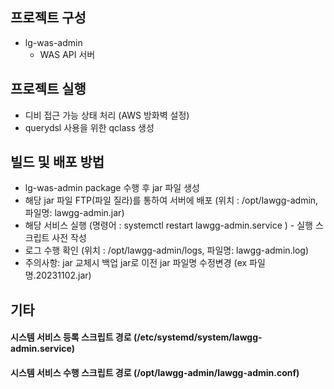 ## 프로젝트 구성

- lg-was-admin 
  - WAS API 서버

## 프로젝트 실행

- 디비 접근 가능 상태 처리 (AWS 방화벽 설정)
- querydsl 사용을 위한 qclass 생성

## 빌드 및 배포 방법

- lg-was-admin package 수행 후 jar 파일 생성
- 해당 jar 파일 FTP(파일 질라)를 통하여 서버에 배포 (위치 : /opt/lawgg-admin, 파일명: lawgg-admin.jar)
- 해당 서비스 실행 (명령어 : systemctl restart lawgg-admin.service ) - 실행 스크립트 사전 작성
- 로그 수행 확인 (위치 : /opt/lawgg-admin/logs, 파일명: lawgg-admin.log)
- 주의사항: jar 교체시 백업 jar로 이전 jar 파일명 수정변경 (ex 파일명.20231102.jar)

## 기타

#### 시스템 서비스 등록 스크립트 경로 (/etc/systemd/system/lawgg-admin.service)
#### 시스템 서비스 수행 스크립트 경로 (/opt/lawgg-admin/lawgg-admin.conf)